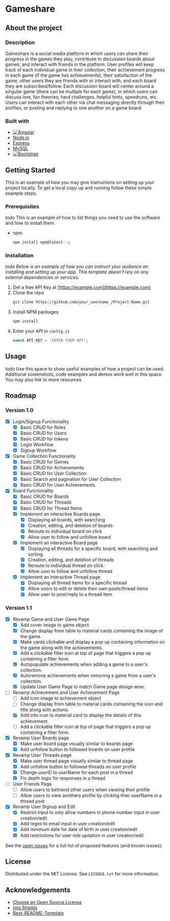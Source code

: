 # Gameshare

<!-- About the project -->

## About the project

### Description
Gameshare is a social media platform in which users can share their progress in the games they play,
contribute to discussion boards about games, and interact with friends in the platform. User profiles will keep track of each individual game in their collection, their achievement progress in each game (if the game has achievements), their satisfaction of the game, other users they are friends with or interact with, and each board they are subscribed/follow. Each discussion board will center around a singular game (there can be multiple for each game), in which users can discuss lore, fan theories, hard challenges, helpful hints, speedruns, etc. Users can interact with each other via chat messaging directly through their profiles, or posting and replying to one another on a game board.

### Built with

* [![Angular][Angular.io]][Angular-url]
* [Node.js][Node-url]
* [Express][Express-url]
* [MySQL][MySQL-url]
* [![Bootstrap][Bootstrap.com]][Bootstrap-url]

<!-- GETTING STARTED -->
## Getting Started

This is an example of how you may give instructions on setting up your project locally.
To get a local copy up and running follow these simple example steps.

<!-- Prerequisites -->
### Prerequisites

todo
This is an example of how to list things you need to use the software and how to install them.
* npm
  ```sh
  npm install npm@latest -g
  ```

<!-- Installation -->
### Installation

todo
_Below is an example of how you can instruct your audience on installing and setting up your app. This template doesn't rely on any external dependencies or services._

1. Get a free API Key at [https://example.com](https://example.com)
2. Clone the repo
   ```sh
   git clone https://github.com/your_username_/Project-Name.git
   ```
3. Install NPM packages
   ```sh
   npm install
   ```
4. Enter your API in `config.js`
   ```js
   const API_KEY = 'ENTER YOUR API';
   ```

<!-- USAGE EXAMPLES -->
## Usage
todo
Use this space to show useful examples of how a project can be used. Additional screenshots, code examples and demos work well in this space. You may also link to more resources.

<!-- ROADMAP -->
## Roadmap

### Version 1.0
- [x] Login/Signup Functionality
  - [x] Basic CRUD for Roles
  - [x] Basic CRUD for Users
  - [x] Basic CRUD for tokens
  - [x] Login Workflow
  - [x] Signup Workflow
- [x] Game Collection Functionality
  - [x] Basic CRUD for Games
  - [x] Basic CRUD for Achievements
  - [x] Basic CRUD for User Collection
  - [x] Basic Search and pagination for User Collection
  - [x] Basic CRUD for User Achievements
- [x] Board Functionality
  - [x] Basic CRUD for Boards
  - [x] Basic CRUD for Threads
  - [x] Basic CRUD for Thread Items
  - [x] Implement an interactive Boards page
    - [x] Displaying all boards, with searching
    - [x] Creation, editing, and deletion of boards
    - [x] Reroute to individual board on click
    - [x] Allow user to follow and unfollow board
  - [x] Implement an interactive Board page
    - [x] Displaying all threads for a specific board, with searching and sorting
    - [x] Creation, editing, and deletion of threads
    - [x] Reroute to individual thread on click
    - [x] Allow user to follow and unfollow thread
  - [x] Implement an interactive Thread page
    - [x] Displaying all thread items for a specific thread
    - [x] Allow users to edit or delete their own posts/thread items
    - [x] Allow user to post/reply to a thread item

### Version 1.1
- [x] Revamp Game and User Game Page
  - [x] Add cover image to game object
  - [x] Change display from table to material cards containing the image of the game.
  - [x] Make cards clickable and display a pop up containing information on the game along with the achievements.
  - [x] Add a clickable filter icon at top of page that triggers a pop up containing a filter form.
  - [x] Autopopulate achievements when adding a game to a user's collection.
  - [x] Autoremove achievements when removing a game from a user's collection.
  - [x] Update User Game Page to match Game page design wise.
- [ ] Revamp Achievement and User Achievement Page
  - [ ] Add icon image to achievement object
  - [ ] Change display from table to material cards containing the icon and title along with actions.
  - [x] Add info icon to material card to display the details of this achievement.
  - [ ] Add a clickable filter icon at top of page that triggers a pop up containing a filter form.
- [x] Revamp User Boards page
  - [x] Make user board page visually similar to boards page
  - [x] Add unfollow button to followed boards on user profile
- [x] Revamp User Threads page
  - [x] Make user thread page visually similar to thread page
  - [x] Add unfollow button to followed threads on user profile
  - [x] Change userID to userName for each post in a thread
  - [x] Fix depth logic for responses in a thread
- [ ] User Friends Page
  - [ ] Allow users to befriend other users when viewing their profile
  - [ ] Allow users to view anothers profile by clicking thier userName in a thread post
- [x] Revamp User Signup and Edit
  - [x] Restrict input to only allow numbers in phone number input in user creation/edit
  - [x] Add regex to email input in user creation/edit
  - [x] Add minimum date for date of birth in user creation/edit
  - [x] Add restrictions for user role updation in user creation/edit

See the [open issues](https://github.com/shukricqubain/gameshare/issues) for a full list of proposed features (and known issues).

<!-- LICENSE -->
## License

Distributed under the MIT License. See `LICENSE.txt` for more information.

<!-- ACKNOWLEDGMENTS  -->
## Acknowledgements 
* [Choose an Open Source License](https://choosealicense.com)
* [Img Shields](https://shields.io)
* [Best-README-Template](https://github.com/othneildrew/Best-README-Template)

<!-- MARKDOWN LINKS & IMAGES -->
<!-- https://www.markdownguide.org/basic-syntax/#reference-style-links -->
[Angular.io]: https://img.shields.io/badge/Angular-DD0031?style=for-the-badge&logo=angular&logoColor=white
[Angular-url]: https://angular.io/
[Node-url]: https://nodejs.org/en
[Express-url]: https://expressjs.com/
[MySQL-url]: https://www.mysql.com/
[Bootstrap.com]: https://img.shields.io/badge/Bootstrap-563D7C?style=for-the-badge&logo=bootstrap&logoColor=white
[Bootstrap-url]: https://getbootstrap.com


